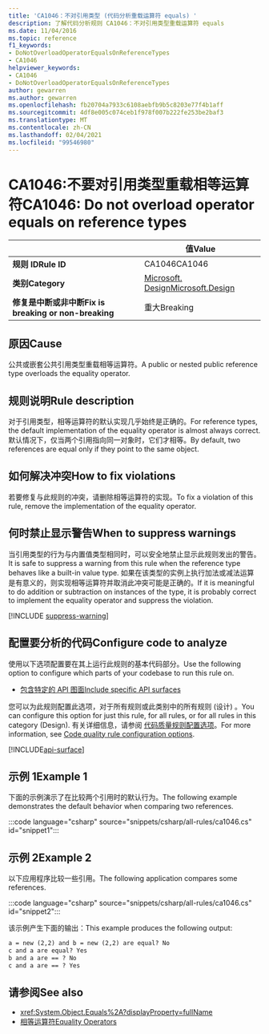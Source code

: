 ```yaml
---
title: 'CA1046：不对引用类型 (代码分析重载运算符 equals) '
description: 了解代码分析规则 CA1046：不对引用类型重载运算符 equals
ms.date: 11/04/2016
ms.topic: reference
f1_keywords:
- DoNotOverloadOperatorEqualsOnReferenceTypes
- CA1046
helpviewer_keywords:
- CA1046
- DoNotOverloadOperatorEqualsOnReferenceTypes
author: gewarren
ms.author: gewarren
ms.openlocfilehash: fb20704a7933c6108aebfb9b5c8203e77f4b1aff
ms.sourcegitcommit: 4df8e005c074ceb1f978f007b222fe253be2baf3
ms.translationtype: MT
ms.contentlocale: zh-CN
ms.lasthandoff: 02/04/2021
ms.locfileid: "99546980"
---
```

# <a name="ca1046-do-not-overload-operator-equals-on-reference-types"></a><span data-ttu-id="0c775-103">CA1046:不要对引用类型重载相等运算符</span><span class="sxs-lookup"><span data-stu-id="0c775-103">CA1046: Do not overload operator equals on reference types</span></span>

| | <span data-ttu-id="0c775-104">值</span><span class="sxs-lookup"><span data-stu-id="0c775-104">Value</span></span> |
|-|-|
| <span data-ttu-id="0c775-105">**规则 ID**</span><span class="sxs-lookup"><span data-stu-id="0c775-105">**Rule ID**</span></span> |<span data-ttu-id="0c775-106">CA1046</span><span class="sxs-lookup"><span data-stu-id="0c775-106">CA1046</span></span>|
| <span data-ttu-id="0c775-107">**类别**</span><span class="sxs-lookup"><span data-stu-id="0c775-107">**Category**</span></span> |[<span data-ttu-id="0c775-108">Microsoft. Design</span><span class="sxs-lookup"><span data-stu-id="0c775-108">Microsoft.Design</span></span>](design-warnings.md)|
| <span data-ttu-id="0c775-109">**修复是中断或非中断**</span><span class="sxs-lookup"><span data-stu-id="0c775-109">**Fix is breaking or non-breaking**</span></span> |<span data-ttu-id="0c775-110">重大</span><span class="sxs-lookup"><span data-stu-id="0c775-110">Breaking</span></span>|

## <a name="cause"></a><span data-ttu-id="0c775-111">原因</span><span class="sxs-lookup"><span data-stu-id="0c775-111">Cause</span></span>

<span data-ttu-id="0c775-112">公共或嵌套公共引用类型重载相等运算符。</span><span class="sxs-lookup"><span data-stu-id="0c775-112">A public or nested public reference type overloads the equality operator.</span></span>

## <a name="rule-description"></a><span data-ttu-id="0c775-113">规则说明</span><span class="sxs-lookup"><span data-stu-id="0c775-113">Rule description</span></span>

<span data-ttu-id="0c775-114">对于引用类型，相等运算符的默认实现几乎始终是正确的。</span><span class="sxs-lookup"><span data-stu-id="0c775-114">For reference types, the default implementation of the equality operator is almost always correct.</span></span> <span data-ttu-id="0c775-115">默认情况下，仅当两个引用指向同一对象时，它们才相等。</span><span class="sxs-lookup"><span data-stu-id="0c775-115">By default, two references are equal only if they point to the same object.</span></span>

## <a name="how-to-fix-violations"></a><span data-ttu-id="0c775-116">如何解决冲突</span><span class="sxs-lookup"><span data-stu-id="0c775-116">How to fix violations</span></span>

<span data-ttu-id="0c775-117">若要修复与此规则的冲突，请删除相等运算符的实现。</span><span class="sxs-lookup"><span data-stu-id="0c775-117">To fix a violation of this rule, remove the implementation of the equality operator.</span></span>

## <a name="when-to-suppress-warnings"></a><span data-ttu-id="0c775-118">何时禁止显示警告</span><span class="sxs-lookup"><span data-stu-id="0c775-118">When to suppress warnings</span></span>

<span data-ttu-id="0c775-119">当引用类型的行为与内置值类型相同时，可以安全地禁止显示此规则发出的警告。</span><span class="sxs-lookup"><span data-stu-id="0c775-119">It is safe to suppress a warning from this rule when the reference type behaves like a built-in value type.</span></span> <span data-ttu-id="0c775-120">如果在该类型的实例上执行加法或减法运算是有意义的，则实现相等运算符并取消此冲突可能是正确的。</span><span class="sxs-lookup"><span data-stu-id="0c775-120">If it is meaningful to do addition or subtraction on instances of the type, it is probably correct to implement the equality operator and suppress the violation.</span></span>

[!INCLUDE [suppress-warning](../../../../includes/code-analysis/suppress-warning.md)]

## <a name="configure-code-to-analyze"></a><span data-ttu-id="0c775-121">配置要分析的代码</span><span class="sxs-lookup"><span data-stu-id="0c775-121">Configure code to analyze</span></span>

<span data-ttu-id="0c775-122">使用以下选项配置要在其上运行此规则的基本代码部分。</span><span class="sxs-lookup"><span data-stu-id="0c775-122">Use the following option to configure which parts of your codebase to run this rule on.</span></span>

- [<span data-ttu-id="0c775-123">包含特定的 API 图面</span><span class="sxs-lookup"><span data-stu-id="0c775-123">Include specific API surfaces</span></span>](#include-specific-api-surfaces)

<span data-ttu-id="0c775-124">您可以为此规则配置此选项，对于所有规则或此类别中的所有规则 (设计) 。</span><span class="sxs-lookup"><span data-stu-id="0c775-124">You can configure this option for just this rule, for all rules, or for all rules in this category (Design).</span></span> <span data-ttu-id="0c775-125">有关详细信息，请参阅 [代码质量规则配置选项](../code-quality-rule-options.md)。</span><span class="sxs-lookup"><span data-stu-id="0c775-125">For more information, see [Code quality rule configuration options](../code-quality-rule-options.md).</span></span>

[!INCLUDE[api-surface](~/includes/code-analysis/api-surface.md)]

## <a name="example-1"></a><span data-ttu-id="0c775-126">示例 1</span><span class="sxs-lookup"><span data-stu-id="0c775-126">Example 1</span></span>

<span data-ttu-id="0c775-127">下面的示例演示了在比较两个引用时的默认行为。</span><span class="sxs-lookup"><span data-stu-id="0c775-127">The following example demonstrates the default behavior when comparing two references.</span></span>

:::code language="csharp" source="snippets/csharp/all-rules/ca1046.cs" id="snippet1":::

## <a name="example-2"></a><span data-ttu-id="0c775-128">示例 2</span><span class="sxs-lookup"><span data-stu-id="0c775-128">Example 2</span></span>

<span data-ttu-id="0c775-129">以下应用程序比较一些引用。</span><span class="sxs-lookup"><span data-stu-id="0c775-129">The following application compares some references.</span></span>

:::code language="csharp" source="snippets/csharp/all-rules/ca1046.cs" id="snippet2":::

<span data-ttu-id="0c775-130">该示例产生下面的输出：</span><span class="sxs-lookup"><span data-stu-id="0c775-130">This example produces the following output:</span></span>

```txt
a = new (2,2) and b = new (2,2) are equal? No
c and a are equal? Yes
b and a are == ? No
c and a are == ? Yes
```

## <a name="see-also"></a><span data-ttu-id="0c775-131">请参阅</span><span class="sxs-lookup"><span data-stu-id="0c775-131">See also</span></span>

- <xref:System.Object.Equals%2A?displayProperty=fullName>
- [<span data-ttu-id="0c775-132">相等运算符</span><span class="sxs-lookup"><span data-stu-id="0c775-132">Equality Operators</span></span>](../../../standard/design-guidelines/equality-operators.md)
